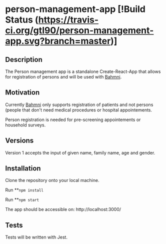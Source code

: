 # person-management-app [!Build Status (https://travis-ci.org/gtl90/person-management-app.svg?branch=master)]

## Description

The Person management app is a standalone Create-React-App that allows for registration of persons and will be used with [Bahmni](https://github.com/Bahmni). 

## Motivation

Currently [Bahmni](https://github.com/Bahmni) only supports registration of patients and not persons (people that don't need medical procedures or hospital appointements. 

Person registration is needed for pre-screening appointements or household surveys.

## Versions

Version 1 accepts the input of given name, family name, age and gender.

## Installation

Clone the repository onto your local machine.

Run **`npm install`

Run **`npm start`

The app should be accessible on: http://localhost:3000/

## Tests
Tests will be written with Jest.
